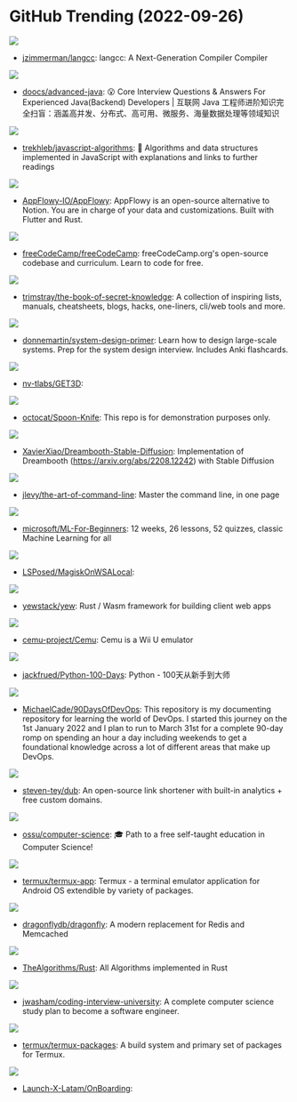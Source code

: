 # GitHub Trending (2022-09-26)

![](https://img.shields.io/badge/C%2B%2B-New%20175-green?style=flat-square&logo=appveyor)
- [jzimmerman/langcc](https://github.com/jzimmerman/langcc): langcc: A Next-Generation Compiler Compiler

![](https://img.shields.io/badge/Java-New%20125-green?style=flat-square&logo=appveyor)
- [doocs/advanced-java](https://github.com/doocs/advanced-java): 😮 Core Interview Questions & Answers For Experienced Java(Backend) Developers | 互联网 Java 工程师进阶知识完全扫盲：涵盖高并发、分布式、高可用、微服务、海量数据处理等领域知识

![](https://img.shields.io/badge/JavaScript-New%2097-green?style=flat-square&logo=appveyor)
- [trekhleb/javascript-algorithms](https://github.com/trekhleb/javascript-algorithms): 📝 Algorithms and data structures implemented in JavaScript with explanations and links to further readings

![](https://img.shields.io/badge/Dart-New%2052-green?style=flat-square&logo=appveyor)
- [AppFlowy-IO/AppFlowy](https://github.com/AppFlowy-IO/AppFlowy): AppFlowy is an open-source alternative to Notion. You are in charge of your data and customizations. Built with Flutter and Rust.

![](https://img.shields.io/badge/TypeScript-New%20160-green?style=flat-square&logo=appveyor)
- [freeCodeCamp/freeCodeCamp](https://github.com/freeCodeCamp/freeCodeCamp): freeCodeCamp.org's open-source codebase and curriculum. Learn to code for free.

![](https://img.shields.io/badge/none-New%20242-green?style=flat-square&logo=appveyor)
- [trimstray/the-book-of-secret-knowledge](https://github.com/trimstray/the-book-of-secret-knowledge): A collection of inspiring lists, manuals, cheatsheets, blogs, hacks, one-liners, cli/web tools and more.

![](https://img.shields.io/badge/Python-New%20218-green?style=flat-square&logo=appveyor)
- [donnemartin/system-design-primer](https://github.com/donnemartin/system-design-primer): Learn how to design large-scale systems. Prep for the system design interview. Includes Anki flashcards.

![](https://img.shields.io/badge/none-New%20182-green?style=flat-square&logo=appveyor)
- [nv-tlabs/GET3D](https://github.com/nv-tlabs/GET3D): 

![](https://img.shields.io/badge/HTML-New%2011-green?style=flat-square&logo=appveyor)
- [octocat/Spoon-Knife](https://github.com/octocat/Spoon-Knife): This repo is for demonstration purposes only.

![](https://img.shields.io/badge/Jupyter%20Notebook-New%2070-green?style=flat-square&logo=appveyor)
- [XavierXiao/Dreambooth-Stable-Diffusion](https://github.com/XavierXiao/Dreambooth-Stable-Diffusion): Implementation of Dreambooth (https://arxiv.org/abs/2208.12242) with Stable Diffusion

![](https://img.shields.io/badge/none-New%20123-green?style=flat-square&logo=appveyor)
- [jlevy/the-art-of-command-line](https://github.com/jlevy/the-art-of-command-line): Master the command line, in one page

![](https://img.shields.io/badge/Jupyter%20Notebook-New%2036-green?style=flat-square&logo=appveyor)
- [microsoft/ML-For-Beginners](https://github.com/microsoft/ML-For-Beginners): 12 weeks, 26 lessons, 52 quizzes, classic Machine Learning for all

![](https://img.shields.io/badge/Shell-New%2055-green?style=flat-square&logo=appveyor)
- [LSPosed/MagiskOnWSALocal](https://github.com/LSPosed/MagiskOnWSALocal): 

![](https://img.shields.io/badge/Rust-New%2032-green?style=flat-square&logo=appveyor)
- [yewstack/yew](https://github.com/yewstack/yew): Rust / Wasm framework for building client web apps

![](https://img.shields.io/badge/C%2B%2B-New%2022-green?style=flat-square&logo=appveyor)
- [cemu-project/Cemu](https://github.com/cemu-project/Cemu): Cemu is a Wii U emulator

![](https://img.shields.io/badge/Python-New%2079-green?style=flat-square&logo=appveyor)
- [jackfrued/Python-100-Days](https://github.com/jackfrued/Python-100-Days): Python - 100天从新手到大师

![](https://img.shields.io/badge/Shell-New%20133-green?style=flat-square&logo=appveyor)
- [MichaelCade/90DaysOfDevOps](https://github.com/MichaelCade/90DaysOfDevOps): This repository is my documenting repository for learning the world of DevOps. I started this journey on the 1st January 2022 and I plan to run to March 31st for a complete 90-day romp on spending an hour a day including weekends to get a foundational knowledge across a lot of different areas that make up DevOps.

![](https://img.shields.io/badge/TypeScript-New%20423-green?style=flat-square&logo=appveyor)
- [steven-tey/dub](https://github.com/steven-tey/dub): An open-source link shortener with built-in analytics + free custom domains.

![](https://img.shields.io/badge/none-New%20121-green?style=flat-square&logo=appveyor)
- [ossu/computer-science](https://github.com/ossu/computer-science): 🎓 Path to a free self-taught education in Computer Science!

![](https://img.shields.io/badge/Java-New%2031-green?style=flat-square&logo=appveyor)
- [termux/termux-app](https://github.com/termux/termux-app): Termux - a terminal emulator application for Android OS extendible by variety of packages.

![](https://img.shields.io/badge/C%2B%2B-New%2066-green?style=flat-square&logo=appveyor)
- [dragonflydb/dragonfly](https://github.com/dragonflydb/dragonfly): A modern replacement for Redis and Memcached

![](https://img.shields.io/badge/Rust-New%2039-green?style=flat-square&logo=appveyor)
- [TheAlgorithms/Rust](https://github.com/TheAlgorithms/Rust): All Algorithms implemented in Rust

![](https://img.shields.io/badge/none-New%20135-green?style=flat-square&logo=appveyor)
- [jwasham/coding-interview-university](https://github.com/jwasham/coding-interview-university): A complete computer science study plan to become a software engineer.

![](https://img.shields.io/badge/Shell-New%204-green?style=flat-square&logo=appveyor)
- [termux/termux-packages](https://github.com/termux/termux-packages): A build system and primary set of packages for Termux.

![](https://img.shields.io/badge/none-New%2037-green?style=flat-square&logo=appveyor)
- [Launch-X-Latam/OnBoarding](https://github.com/Launch-X-Latam/OnBoarding): 

